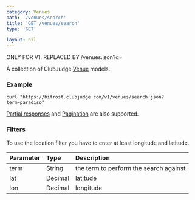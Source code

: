 ```yaml
---
category: Venues
path: '/venues/search'
title: 'GET /venues/search'
type: 'GET'

layout: nil
---
```


ONLY FOR V1. REPLACED BY /venues.json?q=<term>

A collection of ClubJudge [Venue](#/venue-model) models.

### Example

```
curl "https://bifrost.clubjudge.com/v1/venues/search.json?term=paradiso"
```

[Partial responses](#/partial-responses)
and [Pagination](#/pagination) are also supported.

### Filters

To use the location filter you have to enter at least longitude and latitude.

| Parameter   |   Type  |                 Description                  |
| :---------  | :------ | :------------------------------------------- |
| term        | String  | the term to perform the search against       |
| lat         | Decimal | latitude                                     |
| lon         | Decimal | longitude                                    |
